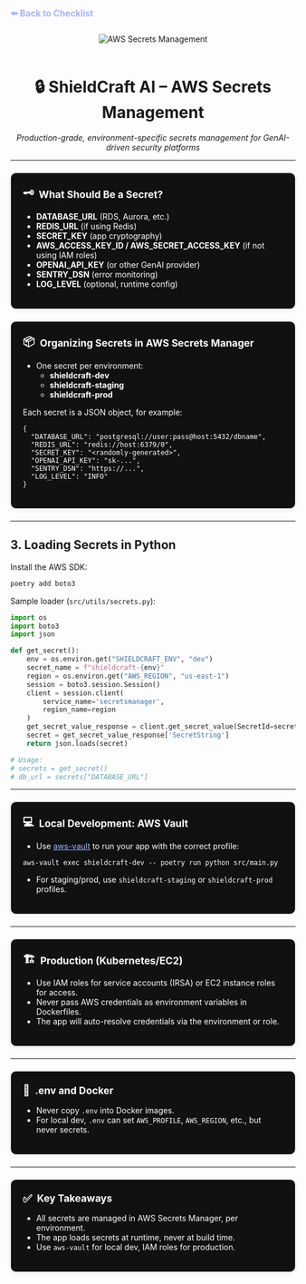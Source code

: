 <div style="margin-bottom:1.5em;">
  <a href="../checklist" style="color:#a5b4fc; font-weight:bold; text-decoration:none; font-size:1.1em;">⬅️ Back to Checklist</a>
</div>
<div align="center">
  <img src="https://img.shields.io/badge/Secrets%20Management-AWS%20%7C%20Vault%20%7C%20Best%20Practice-blueviolet?style=for-the-badge&logo=amazonaws&logoColor=white" alt="AWS Secrets Management" />
</div>
<br/>
<h1 align="center">🔒 ShieldCraft AI – AWS Secrets Management</h1>
<p align="center"><em>Production-grade, environment-specific secrets management for GenAI-driven security platforms</em></p>

---

<section style="border:1px solid #e0e0e0; border-radius:10px; margin:1.5em 0; box-shadow:0 2px 8px #f0f0f0; padding:1.5em; background:#111; color:#fff;">
<h2 style="margin-top:0;display:flex;align-items:center;font-size:1.25em;gap:0.5em;">
  <span style="font-size:1.1em;">🗝️</span> What Should Be a Secret?
</h2>
<ul>
  <li><b>DATABASE_URL</b> (RDS, Aurora, etc.)</li>
  <li><b>REDIS_URL</b> (if using Redis)</li>
  <li><b>SECRET_KEY</b> (app cryptography)</li>
  <li><b>AWS_ACCESS_KEY_ID / AWS_SECRET_ACCESS_KEY</b> (if not using IAM roles)</li>
  <li><b>OPENAI_API_KEY</b> (or other GenAI provider)</li>
  <li><b>SENTRY_DSN</b> (error monitoring)</li>
  <li><b>LOG_LEVEL</b> (optional, runtime config)</li>
</ul>
</section>

<section style="border:1px solid #e0e0e0; border-radius:10px; margin:1.5em 0; box-shadow:0 2px 8px #f0f0f0; padding:1.5em; background:#111; color:#fff;">
<h2 style="margin-top:0;display:flex;align-items:center;font-size:1.25em;gap:0.5em;">
  <span style="font-size:1.1em;">📦</span> Organizing Secrets in AWS Secrets Manager
</h2>
<ul>
  <li>One secret per environment:
    <ul>
      <li><b>shieldcraft-dev</b></li>
      <li><b>shieldcraft-staging</b></li>
      <li><b>shieldcraft-prod</b></li>
    </ul>
  </li>
</ul>
Each secret is a JSON object, for example:
<pre><code>{
  "DATABASE_URL": "postgresql://user:pass@host:5432/dbname",
  "REDIS_URL": "redis://host:6379/0",
  "SECRET_KEY": "&lt;randomly-generated&gt;",
  "OPENAI_API_KEY": "sk-...",
  "SENTRY_DSN": "https://...",
  "LOG_LEVEL": "INFO"
}</code></pre>
</section>

---

## 3. Loading Secrets in Python

Install the AWS SDK:

```sh
poetry add boto3
```

Sample loader (`src/utils/secrets.py`):

```python
import os
import boto3
import json

def get_secret():
    env = os.environ.get("SHIELDCRAFT_ENV", "dev")
    secret_name = f"shieldcraft-{env}"
    region = os.environ.get("AWS_REGION", "us-east-1")
    session = boto3.session.Session()
    client = session.client(
        service_name='secretsmanager',
        region_name=region
    )
    get_secret_value_response = client.get_secret_value(SecretId=secret_name)
    secret = get_secret_value_response['SecretString']
    return json.loads(secret)

# Usage:
# secrets = get_secret()
# db_url = secrets["DATABASE_URL"]
```

---

<section style="border:1px solid #e0e0e0; border-radius:10px; margin:1.5em 0; box-shadow:0 2px 8px #f0f0f0; padding:1.5em; background:#111; color:#fff;">
<h2 style="margin-top:0;display:flex;align-items:center;font-size:1.25em;gap:0.5em;">
  <span style="font-size:1.1em;">💻</span> Local Development: AWS Vault
</h2>
<ul>
  <li>Use <a href="https://github.com/99designs/aws-vault" style="color:#a5b4fc;">aws-vault</a> to run your app with the correct profile:</li>
</ul>
<pre><code>aws-vault exec shieldcraft-dev -- poetry run python src/main.py
</code></pre>
<ul>
  <li>For staging/prod, use <code>shieldcraft-staging</code> or <code>shieldcraft-prod</code> profiles.</li>
</ul>
</section>

---

<section style="border:1px solid #e0e0e0; border-radius:10px; margin:1.5em 0; box-shadow:0 2px 8px #f0f0f0; padding:1.5em; background:#111; color:#fff;">
<h2 style="margin-top:0;display:flex;align-items:center;font-size:1.25em;gap:0.5em;">
  <span style="font-size:1.1em;">🏗️</span> Production (Kubernetes/EC2)
</h2>
<ul>
  <li>Use IAM roles for service accounts (IRSA) or EC2 instance roles for access.</li>
  <li>Never pass AWS credentials as environment variables in Dockerfiles.</li>
  <li>The app will auto-resolve credentials via the environment or role.</li>
</ul>
</section>

---

<section style="border:1px solid #e0e0e0; border-radius:10px; margin:1.5em 0; box-shadow:0 2px 8px #f0f0f0; padding:1.5em; background:#111; color:#fff;">
<h2 style="margin-top:0;display:flex;align-items:center;font-size:1.25em;gap:0.5em;">
  <span style="font-size:1.1em;">🐳</span> .env and Docker
</h2>
<ul>
  <li>Never copy <code>.env</code> into Docker images.</li>
  <li>For local dev, <code>.env</code> can set <code>AWS_PROFILE</code>, <code>AWS_REGION</code>, etc., but never secrets.</li>
</ul>
</section>

---

<section style="border:1px solid #e0e0e0; border-radius:10px; margin:1.5em 0; box-shadow:0 2px 8px #f0f0f0; padding:1.5em; background:#111; color:#fff;">
<h2 style="margin-top:0;display:flex;align-items:center;font-size:1.25em;gap:0.5em;">
  <span style="font-size:1.1em;">✅</span> Key Takeaways
</h2>
<ul>
  <li>All secrets are managed in AWS Secrets Manager, per environment.</li>
  <li>The app loads secrets at runtime, never at build time.</li>
  <li>Use <code>aws-vault</code> for local dev, IAM roles for production.</li>
</ul>
</section>

